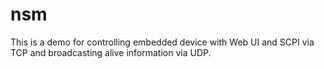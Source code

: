 # nsm

This is a demo for controlling embedded device with Web UI and SCPI via TCP and broadcasting alive information via UDP.
